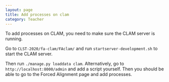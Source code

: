 ```yaml
---
layout: page
title: Add processes on clam
category: Teacher
---
```

To add processes on CLAM, you need to make sure the CLAM server is running.

Go to `CLST-2020/fa-clam/FAclam/` and run `startserver-development.sh` to start the CLAM server.

Then run `./manage.py loaddata clam`. Alternatively, go to `http://localhost:8000/admin` and add a script yourself. Then you should be able to go to the Forced Alignment page and add processes.
